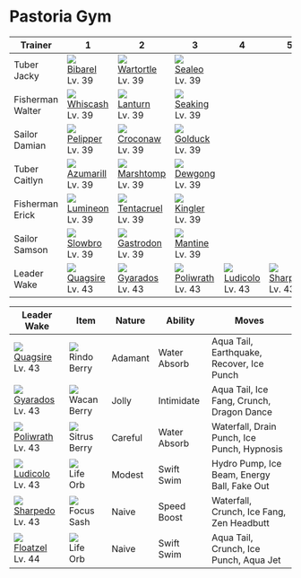 # Pastoria Gym

Trainer          | 1                                    | 2                                    | 3                                    | 4                                    | 5                                    | 6                                    
---              | ---                                  | ---                                  | ---                                  | ---                                  | ---                                  | ---                                  
Tuber Jacky      | ![][400]<br> [Bibarel]<br> Lv. 39    | ![][008]<br> [Wartortle]<br> Lv. 39  | ![][364]<br> [Sealeo]<br> Lv. 39     
Fisherman Walter | ![][340]<br> [Whiscash]<br> Lv. 39   | ![][171]<br> [Lanturn]<br> Lv. 39    | ![][119]<br> [Seaking]<br> Lv. 39    
Sailor Damian    | ![][279]<br> [Pelipper]<br> Lv. 39   | ![][159]<br> [Croconaw]<br> Lv. 39   | ![][055]<br> [Golduck]<br> Lv. 39    
Tuber Caitlyn    | ![][184]<br> [Azumarill]<br> Lv. 39  | ![][259]<br> [Marshtomp]<br> Lv. 39  | ![][087]<br> [Dewgong]<br> Lv. 39    
Fisherman Erick  | ![][457]<br> [Lumineon]<br> Lv. 39   | ![][073]<br> [Tentacruel]<br> Lv. 39 | ![][099]<br> [Kingler]<br> Lv. 39    
Sailor Samson    | ![][080]<br> [Slowbro]<br> Lv. 39    | ![][423]<br> [Gastrodon]<br> Lv. 39  | ![][226]<br> [Mantine]<br> Lv. 39    
Leader Wake      | ![][195]<br> [Quagsire]<br> Lv. 43   | ![][130]<br> [Gyarados]<br> Lv. 43   | ![][062]<br> [Poliwrath]<br> Lv. 43  | ![][272]<br> [Ludicolo]<br> Lv. 43   | ![][319]<br> [Sharpedo]<br> Lv. 43   | ![][419]<br> [Floatzel]<br> Lv. 44   

Leader Wake        | Item         | Nature  | Ability       | Moves
---                | ---          | ---     | ---           | ---
![][195]<br> [Quagsire] Lv. 43        | ![][rindo-berry]<br> Rindo Berry        | Adamant  | Water Absorb        | Aqua Tail, Earthquake, Recover, Ice Punch
![][130]<br> [Gyarados] Lv. 43        | ![][wacan-berry]<br> Wacan Berry        | Jolly    | Intimidate          | Aqua Tail, Ice Fang, Crunch, Dragon Dance
![][062]<br> [Poliwrath] Lv. 43       | ![][sitrus-berry]<br> Sitrus Berry      | Careful  | Water Absorb        | Waterfall, Drain Punch, Ice Punch, Hypnosis
![][272]<br> [Ludicolo] Lv. 43        | ![][life-orb]<br> Life Orb              | Modest   | Swift Swim          | Hydro Pump, Ice Beam, Energy Ball, Fake Out
![][319]<br> [Sharpedo] Lv. 43        | ![][focus-sash]<br> Focus Sash          | Naive    | Speed Boost         | Waterfall, Crunch, Ice Fang, Zen Headbutt
![][419]<br> [Floatzel] Lv. 44        | ![][life-orb]<br> Life Orb              | Naive    | Swift Swim          | Aqua Tail, Crunch, Ice Punch, Aqua Jet


[Wartortle]: /pokemon_changes/008/
[Golduck]: /pokemon_changes/055/
[Poliwrath]: /pokemon_changes/062/
[Tentacruel]: /pokemon_changes/073/
[Slowbro]: /pokemon_changes/080/
[Dewgong]: /pokemon_changes/087/
[Kingler]: /pokemon_changes/099/
[Seaking]: /pokemon_changes/119/
[Gyarados]: /pokemon_changes/130/
[Croconaw]: /pokemon_changes/159/
[Lanturn]: /pokemon_changes/171/
[Azumarill]: /pokemon_changes/184/
[Quagsire]: /pokemon_changes/195/
[Mantine]: /pokemon_changes/226/
[Marshtomp]: /pokemon_changes/259/
[Ludicolo]: /pokemon_changes/272/
[Pelipper]: /pokemon_changes/279/
[Sharpedo]: /pokemon_changes/319/
[Whiscash]: /pokemon_changes/340/
[Sealeo]: /pokemon_changes/364/
[Bibarel]: /pokemon_changes/400/
[Floatzel]: /pokemon_changes/419/
[Gastrodon]: /pokemon_changes/423/
[Lumineon]: /pokemon_changes/457/
[focus-sash]: /img/items/focus-sash.png
[life-orb]: /img/items/life-orb.png
[rindo-berry]: /img/items/rindo-berry.png
[sitrus-berry]: /img/items/sitrus-berry.png
[wacan-berry]: /img/items/wacan-berry.png
[008]: /img/pokemon/008.png
[055]: /img/pokemon/055.png
[062]: /img/pokemon/062.png
[073]: /img/pokemon/073.png
[080]: /img/pokemon/080.png
[087]: /img/pokemon/087.png
[099]: /img/pokemon/099.png
[119]: /img/pokemon/119.png
[130]: /img/pokemon/130.png
[159]: /img/pokemon/159.png
[171]: /img/pokemon/171.png
[184]: /img/pokemon/184.png
[195]: /img/pokemon/195.png
[226]: /img/pokemon/226.png
[259]: /img/pokemon/259.png
[272]: /img/pokemon/272.png
[279]: /img/pokemon/279.png
[319]: /img/pokemon/319.png
[340]: /img/pokemon/340.png
[364]: /img/pokemon/364.png
[400]: /img/pokemon/400.png
[419]: /img/pokemon/419.png
[423]: /img/pokemon/423.png
[457]: /img/pokemon/457.png
